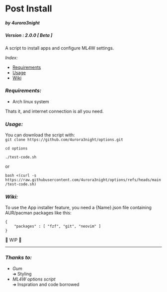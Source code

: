 # Post Install
##### by 4urora3night
##### Version : 2.0.0 [ Beta ]
A script to install apps and configure ML4W settings.

*Index:*
-	[Requirements](url)
-	[Usage](url)
-	[Wiki](url)

### *Requirements:*
- Arch linux system

Thats it, and internet connection is all you need.
### *Usage:*
You can download the script with:\
```git clone https://github.com/4urora3night/options.git```

```cd options```

```./test-code.sh ```

or

```bash <(curl -s https://raw.githubusercontent.com/4urora3night/options/refs/heads/main/test-code.sh)```

### *Wiki:*

To use the App installer feature, you need a {Name}.json file containing AUR/pacman packages like this:
```
{
    "packages" : [ "fzf", "git", "neovim" ]
}
```
🚧 WIP 🚧

---
### *Thanks to:*
- *Gum*  
	➜ Styling
- *ML4W options script* \
	➜ Inspration and code borrowed
